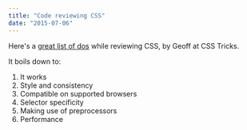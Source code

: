 ```yaml
---
title: "Code reviewing CSS"
date: "2015-07-06"
---
```


Here's a [great list of dos](https://css-tricks.com/what-a-css-code-review-might-look-like) while reviewing CSS, by Geoff at CSS Tricks.

It boils down to:

1. It works
2. Style and consistency
3. Compatible on supported browsers
4. Selector specificity
5. Making use of preprocessors
6. Performance
